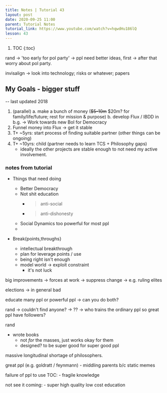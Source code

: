 ```yaml
---
title: Notes | Tutorial 43
layout: post
date: 2020-09-25 11:00
parent: Tutorial Notes
tutorial_link: https://www.youtube.com/watch?v=hqwdHu186lQ
lesson: 43
---
```


1. TOC
{:toc}

rand
-> 'too early for pol party'
-> ppl need better ideas, first
-> after that worry about pol party.

invisalign -> look into technology; risks or whatever; papers

## My Goals - bigger stuff

-- last updated 2018

1. (parallel)
    a. make a bunch of money (~~$5-10m~~ $20m? for family/life/future; rest for mission & purpose)
    b. develop Flux / IBDD in b.g. -> Work towards new BoI for Democracy
2. Funnel money into Flux -> get it stable
3. T+ ~5yrs: start process of finding suitable partner (other things can be ongoing)
4. T+ ~10yrs: child (partner needs to learn TCS + Philosophy gaps)
    - ideally the other projects are stable enough to not need my active involvement.

### notes from tutorial

* Things that need doing
    * Better Democracy
    * Not shit education
        - > anti-social
        - > anti-dishonesty
    * Social Dynamics too powerful for most ppl
    *

* Break{points,throughs}
    * intellectual breakthrough
    * plan for leverage points / use
    * being right isn't enough
    * model world -> exploit constraint
        * it's not luck

big improvements
    -> forces at work
    -> suppress change
    -> e.g. ruling elites

elections
    -> in general bad

educate many ppl or powerful ppl
    -> can you do both?

rand -> couldn't find anyone?
     -> ??
     -> who trains the ordinary ppl so great ppl have followers?

rand
- wrote books
    - not *for* the masses, just works okay for them
    - designed? to be super good for super good ppl

massive longitudinal shortage of philosophers.

great ppl (e.g. goldratt / feynmann)
    - middling parents b/c static memes

failure of ppl to use TOC:
    - fragile knowledge

not see it coming:
    - super high quality low cost education
